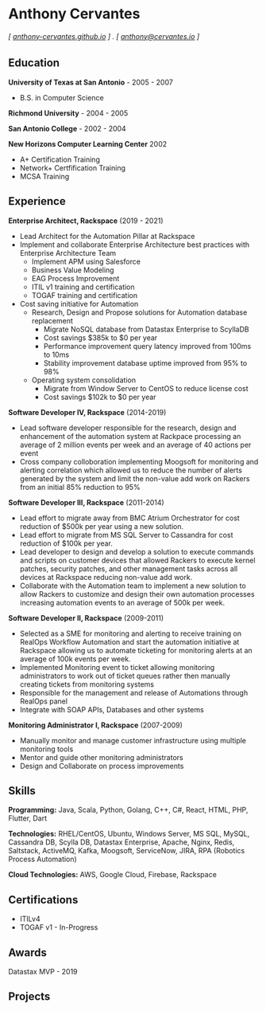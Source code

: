 <!--
**anthony-cervantes/anthony-cervantes** is a ✨ _special_ ✨ repository because its `README.md` (this file) appears on your GitHub profile.

Here are some ideas to get you started:

- 🔭 I’m currently working on ...
- 🌱 I’m currently learning ...
- 👯 I’m looking to collaborate on ...
- 🤔 I’m looking for help with ...
- 💬 Ask me about ...
- 📫 How to reach me: ...
- 😄 Pronouns: ...
- ⚡ Fun fact: ...
-->

Anthony Cervantes
======

####
###### [ [anthony-cervantes.github.io](http://anthony-cervantes.github.io) ] . [ anthony@cervantes.io ]

**Education**
---------
**University of Texas at San Antonio** - 2005 - 2007
* B.S. in Computer Science

**Richmond University** - 2004 - 2005

**San Antonio College** - 2002 - 2004

**New Horizons Computer Learning Center** 2002
* A+ Certification Training
* Network+ Certfification Training
* MCSA Training

**Experience**
---------
**Enterprise Architect, Rackspace** (2019 - 2021)
* Lead Architect for the Automation Pillar at Rackspace
* Implement and collaborate Enterprise Architecture best practices with Enterprise Architecture Team
    * Implement APM using Salesforce
    * Business Value Modeling
    * EAG Process Improvement
    * ITIL v1 training and certification
    * TOGAF training and certification
* Cost saving initiative for Automation
  * Research, Design and Propose solutions for Automation database replacement
    * Migrate NoSQL database from Datastax Enterprise to ScyllaDB
    * Cost savings $385k to $0 per year
    * Performance improvement query latency improved from 100ms to 10ms
    * Stability improvement database uptime improved from 95% to 98%
  * Operating system consolidation
    * Migrate from Window Server to CentOS to reduce license cost
    * Cost savings $102k to $0 per year

**Software Developer IV, Rackspace** (2014-2019)
* Lead software developer responsible for the research, design and enhancement of the automation system at Rackpace processing an average of 2 million events per week and an average of 40 actions per event
* Cross company colloboration implementing Moogsoft for monitoring and alerting correlation which allowed us to reduce the number of alerts generated by the system and limit the non-value add work on Rackers from an initial 85% reduction to 95%

**Software Developer III, Rackspace** (2011-2014)
* Lead effort to migrate away from BMC Atrium Orchestrator for cost reduction of $500k per year using a new solution.
* Lead effort to migrate from MS SQL Server to Cassandra for cost reduction of $100k per year.
* Lead developer to design and develop a solution to execute commands and scripts on customer devices that allowed Rackers to execute kernel patches, security patches, and other management tasks across all devices at Rackspace reducing non-value add work.
* Collaborate with the Automation team to implement a new solution to allow Rackers to customize and design their own automation processes increasing automation events to an average of 500k per week.

**Software Developer II, Rackspace** (2009-2011)
* Selected as a SME for monitoring and alerting to receive training on RealOps Workflow Automation and start the automation initiative at Rackspace allowing us to automate ticketing for monitoring alerts at an average of 100k events per week.
* Implemented Monitoring event to ticket allowing monitoring administrators to work out of ticket queues rather then manually creating tickets from monitoring systems 
* Responsible for the management and release of Automations through RealOps panel
* Integrate with SOAP APIs, Databases and other systems

**Monitoring Administrator I, Rackspace** (2007-2009)
* Manually monitor and manage customer infrastructure using multiple monitoring tools
* Mentor and guide other monitoring administrators
* Design and Collaborate on process improvements

**Skills**
------
**Programming:** Java, Scala, Python, Golang, C++, C#, React, HTML, PHP, Flutter, Dart

**Technologies:** RHEL/CentOS, Ubuntu, Windows Server, MS SQL, MySQL, Cassandra DB, Scylla DB, Datastax Enterprise, Apache, Nginx, Redis, Saltstack, ActiveMQ, Kafka, Moogsoft, ServiceNow, JIRA, RPA (Robotics Process Automation)

**Cloud Technologies:** AWS, Google Cloud, Firebase, Rackspace

**Certifications**
------
* ITILv4
* TOGAF v1 - In-Progress

**Awards**
------
Datastax MVP - 2019

**Projects**
--------